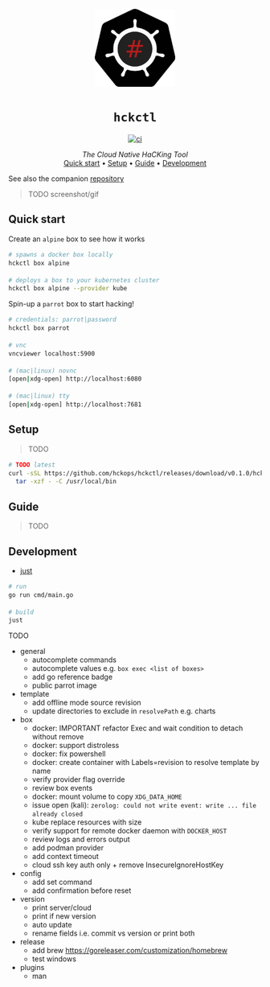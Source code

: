 <p align="center">
  <img width="160" src="docs/logo.svg" alt="logo">
</p>

<h1 align="center"><code>hckctl</code></h1>

<p align="center">
  <a href="https://github.com/hckops/hckctl/actions/workflows/ci.yaml">
    <img src="https://github.com/hckops/hckctl/actions/workflows/ci.yaml/badge.svg" alt="ci">
  </a>
</p>

<p align="center">
  <i>The Cloud Native HaCKing Tool</i><br>
  <a href="#quick-start">Quick start</a>&nbsp;&bull;
  <a href="#setup">Setup</a>&nbsp;&bull;
  <a href="#guide">Guide</a>&nbsp;&bull;
  <a href="#development">Development</a>
</p>

<!--
A novel Breach and Attack Simulation (BAS) engine with a declarative approach to launch manual and automated attacks, either against a sandbox lab or your infrastructure.
It leverages pre-defined and always up-to-date recipes of your everyday tools to probe and verify your security posture.
Designed to transparently run locally, remotely or integrated in pipelines and to analyze, aggregate and export reports.
-->

See also the companion [repository](https://github.com/hckops/megalopolis)

> TODO screenshot/gif

## Quick start

Create an `alpine` box to see how it works
```bash
# spawns a docker box locally
hckctl box alpine

# deploys a box to your kubernetes cluster
hckctl box alpine --provider kube
```

Spin-up a `parrot` box to start hacking!
```bash
# credentials: parrot|password
hckctl box parrot

# vnc
vncviewer localhost:5900

# (mac|linux) novnc
[open|xdg-open] http://localhost:6080

# (mac|linux) tty
[open|xdg-open] http://localhost:7681
```

## Setup

> TODO

```bash
# TODO latest
curl -sSL https://github.com/hckops/hckctl/releases/download/v0.1.0/hckctl_linux_x86_64.tar.gz | \
  tar -xzf - -C /usr/local/bin
```

## Guide

> TODO

## Development

* [just](https://github.com/casey/just)

```bash
# run
go run cmd/main.go

# build
just
```

TODO
* general
    - autocomplete commands
    - autocomplete values e.g. `box exec <list of boxes>`
    - add go reference badge
    - public parrot image
* template
    - add offline mode source revision
    - update directories to exclude in `resolvePath` e.g. charts
* box
    - docker: IMPORTANT refactor Exec and wait condition to detach without remove
    - docker: support distroless
    - docker: fix powershell
    - docker: create container with Labels=revision to resolve template by name
    - verify provider flag override
    - review box events
    - docker: mount volume to copy `XDG_DATA_HOME`
    - issue open (kali): `zerolog: could not write event: write ... file already closed`
    - kube replace resources with size
    - verify support for remote docker daemon with `DOCKER_HOST`
    - review logs and errors output
    - add podman provider
    - add context timeout
    - cloud ssh key auth only + remove InsecureIgnoreHostKey
* config
    - add set command
    - add confirmation before reset
* version
    - print server/cloud
    - print if new version
    - auto update
    - rename fields i.e. commit vs version or print both
* release
    - add brew https://goreleaser.com/customization/homebrew
    - test windows
* plugins
    - man
